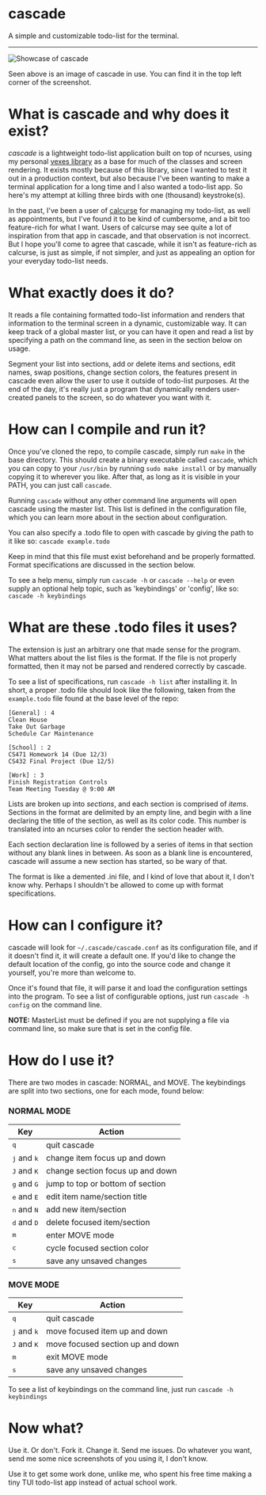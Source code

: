 # cascade

A simple and customizable todo-list for the terminal.

------------------------------------------------------------------------------

![Showcase of cascade](showcase.png)

Seen above is an image of cascade in use. You can find it in the top left
corner of the screenshot.

# What is cascade and why does it exist?

_cascade_ is a lightweight todo-list application built on top of ncurses,
using my personal [vexes library](https://github.com/Nynergy/vexes) as a base
for much of the classes and screen rendering. It exists mostly because of this
library, since I wanted to test it out in a production context, but also
because I've been wanting to make a terminal application for a long time and I
also wanted a todo-list app. So here's my attempt at killing three birds with
one (thousand) keystroke(s).

In the past, I've been a user of [calcurse](https://calcurse.org) for managing
my todo-list, as well as appointments, but I've found it to be kind of
cumbersome, and a bit too feature-rich for what I want. Users of calcurse may
see quite a lot of inspiration from that app in cascade, and that observation
is not incorrect. But I hope you'll come to agree that cascade, while it isn't
as feature-rich as calcurse, is just as simple, if not simpler, and just as
appealing an option for your everyday todo-list needs.

# What exactly does it do?

It reads a file containing formatted todo-list information and renders that
information to the terminal screen in a dynamic, customizable way. It can
keep track of a global master list, or you can have it open and read a list by
specifying a path on the command line, as seen in the section below on usage.

Segment your list into sections, add or delete items and sections, edit names,
swap positions, change section colors, the features present in cascade even
allow the user to use it outside of todo-list purposes. At the end of the day,
it's really just a program that dynamically renders user-created panels to the
screen, so do whatever you want with it.

# How can I compile and run it?

Once you've cloned the repo, to compile cascade, simply run `make` in the base
directory. This should create a binary executable called `cascade`, which you
can copy to your `/usr/bin` by running `sudo make install` or by manually
copying it to wherever you like. After that, as long as it is visible in your
PATH, you can just call `cascade`.

Running `cascade` without any other command line arguments will open cascade
using the master list. This list is defined in the configuration file, which
you can learn more about in the section about configuration.

You can also specify a .todo file to open with cascade by giving the path to
it like so: `cascade example.todo`

Keep in mind that this file must exist beforehand and be properly formatted.
Format specifications are discussed in the section below.

To see a help menu, simply run `cascade -h` or `cascade --help` or even supply
an optional help topic, such as 'keybindings' or 'config', like so:
`cascade -h keybindings`

# What are these .todo files it uses?

The extension is just an arbitrary one that made sense for the program. What
matters about the list files is the format. If the file is not properly
formatted, then it may not be parsed and rendered correctly by cascade.

To see a list of specifications, run `cascade -h list` after installing it.
In short, a proper .todo file should look like the following, taken from the
`example.todo` file found at the base level of the repo:

```
[General] : 4
Clean House
Take Out Garbage
Schedule Car Maintenance

[School] : 2
CS471 Homework 14 (Due 12/3)
CS432 Final Project (Due 12/5)

[Work] : 3
Finish Registration Controls
Team Meeting Tuesday @ 9:00 AM
```

Lists are broken up into _sections_, and each section is comprised of _items_.
Sections in the format are delimited by an empty line, and begin with a line
declaring the title of the section, as well as its color code. This number is
translated into an ncurses color to render the section header with.

Each section declaration line is followed by a series of items in that section
without any blank lines in between. As soon as a blank line is encountered,
cascade will assume a new section has started, so be wary of that.

The format is like a demented .ini file, and I kind of love that about it, I
don't know why. Perhaps I shouldn't be allowed to come up with format
specifications.

# How can I configure it?

cascade will look for `~/.cascade/cascade.conf` as its configuration file, and
if it doesn't find it, it will create a default one. If you'd like to change
the default location of the config, go into the source code and change it
yourself, you're more than welcome to.

Once it's found that file, it will parse it and load the configuration
settings into the program. To see a list of configurable options, just run
`cascade -h config` on the command line.

__NOTE:__ MasterList must be defined if you are not supplying a file via
command line, so make sure that is set in the config file.

# How do I use it?

There are two modes in cascade: NORMAL, and MOVE. The keybindings are split
into two sections, one for each mode, found below:

### NORMAL MODE

Key | Action
----|-------
<kbd>q</kbd> | quit cascade
<kbd>j</kbd> and <kbd>k</kbd> | change item focus up and down
<kbd>J</kbd> and <kbd>K</kbd> | change section focus up and down
<kbd>g</kbd> and <kbd>G</kbd> | jump to top or bottom of section
<kbd>e</kbd> and <kbd>E</kbd> | edit item name/section title
<kbd>n</kbd> and <kbd>N</kbd> | add new item/section
<kbd>d</kbd> and <kbd>D</kbd> | delete focused item/section
<kbd>m</kbd> | enter MOVE mode
<kbd>c</kbd> | cycle focused section color
<kbd>s</kbd> | save any unsaved changes

### MOVE MODE

Key | Action
----|-------
<kbd>q</kbd> | quit cascade
<kbd>j</kbd> and <kbd>k</kbd> | move focused item up and down
<kbd>J</kbd> and <kbd>K</kbd> | move focused section up and down
<kbd>m</kbd> | exit MOVE mode
<kbd>s</kbd> | save any unsaved changes

To see a list of keybindings on the command line, just run
`cascade -h keybindings`

# Now what?

Use it. Or don't. Fork it. Change it. Send me issues. Do whatever you want,
send me some nice screenshots of you using it, I don't know.

Use it to get some work done, unlike me, who spent his free time making a tiny
TUI todo-list app instead of actual school work.
